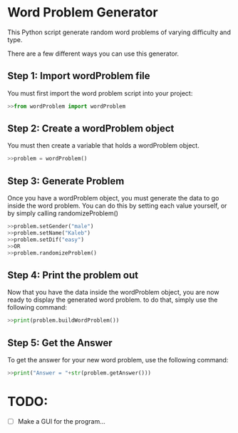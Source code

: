 # Word Problem Generator
This Python script generate random word problems of varying difficulty and type.

There are a few different ways you can use this generator.

## Step 1: Import wordProblem file
You must first import the word problem script into your project:
```python
>>from wordProblem import wordProblem
```

## Step 2: Create a wordProblem object
You must then create a variable that holds a wordProblem object.
```python
>>problem = wordProblem()
```

## Step 3: Generate Problem
Once you have a wordProblem object, you must generate the data to
go inside the word problem. You can do this by setting each value
yourself, or by simply calling randomizeProblem()
```python
>>problem.setGender("male")
>>problem.setName("Kaleb")
>>problem.setDif("easy")
>>OR
>>problem.randomizeProblem()
```

## Step 4: Print the problem out
Now that you have the data inside the wordProblem object,
you are now ready to display the generated word problem.
to do that, simply use the following command:
```python
>>print(problem.buildWordProblem())
```

## Step 5: Get the Answer
To get the answer for your new word problem, use the following
command:
```python
>>print("Answer = "+str(problem.getAnswer()))
```

# TODO:
- [ ] Make a GUI for the program...
